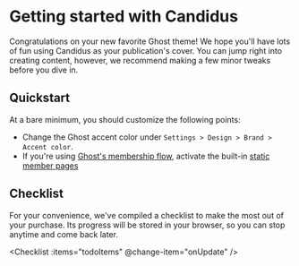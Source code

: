 <script setup>
  import {ref} from 'vue'
  import Checklist from '../../components/Checklist.vue'
  import Color from '../../components/Color.vue'

  const localKey = 'checklist';
  const defaultChecklist = [{
    id: 1,
    done: false,
    text: "Download Candidus & upload it to your publication",
    link: "https://ghost.org/help/installing-a-theme/"
  }, {
    id: 2,
    done: false,
    text: "Adjust colors to match your brand",
    link: "/candidus-docs/customization/site/colors.html"
  }, {
    id: 3,
    done: false,
    text: "Activate additional features",
    link: "/candidus-docs/intro/features.html#candidus-theme-features"
  }, {
    id: 4,
    done: false,
    text: "Activate static membership pages",
    link: "/candidus-docs/customization/static-pages.html"
  }, {
    id: 5,
    done: false,
    text: "Add more todos to this list",
    link: ""
  }]

  const onUpdate = (changedTodo) => {
    todoItems.value = todoItems.value.map((todo) => {
      if(todo.id === changedTodo.id) {
        todo.done = !changedTodo.done
      }
      return todo;
    })
    saveLocalTodos(localKey, todoItems)
  }

  const onReset = () => {
    console.log(todoItems.value)
    todoItems.value = defaultChecklist;
    localStorage.removeItem(localKey)
  }

  const saveLocalTodos = (localKey, todoItems) => {
    localStorage.setItem(localKey, JSON.stringify(todoItems.value))
  }

  const getLocalTodos = () => {
    return JSON.parse(localStorage.getItem(localKey))
  }

  const todoItems = ref(getLocalTodos() || defaultChecklist);
</script>

# Getting started with Candidus

Congratulations on your new favorite Ghost theme! We hope you'll have lots of fun using Candidus as your publication's cover. You can jump right into creating content, however, we recommend making a few minor tweaks before you dive in.

## Quickstart

At a bare minimum, you should customize the following points:

- Change the Ghost accent color under `Settings > Design > Brand > Accent color`. <Color text="We recommend using this light blue variation - #bdc5d4" color="#bdc5d4"/>
- If you're using [Ghost's membership flow](https://ghost.org/help/topic/members/), activate the built-in [static member pages](../customization/static-pages.md)


## Checklist

For your convenience, we've compiled a checklist to make the most out of your purchase. Its progress will be stored in your browser, so you can stop anytime and come back later.

<Checklist :items="todoItems" @change-item="onUpdate" />

